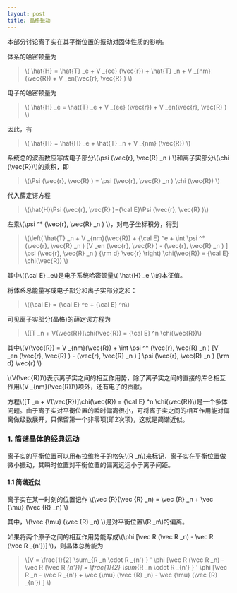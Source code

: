 ```yaml
---
layout: post
title: 晶格振动
---
```


本部分讨论离子实在其平衡位置的振动对固体性质的影响。

体系的哈密顿量为

>\\( \hat{H} = \hat{T} \_e + V \_{ee} (\vec{r}) + \hat{T} \_n + V \_{nm} (\vec{R}) + V \_en(\vec{r}, \vec{R} ) \\)

电子的哈密顿量为

>\\( \hat{H} \_e = \hat{T} \_e + V \_{ee} (\vec{r}) + V \_en(\vec{r}, \vec{R} ) \\)

因此，有

>\\( \hat{H} = \hat{H} \_e + \hat{T} \_n + V \_{nm} (\vec{R}) \\)

系统总的波函数应写成电子部分\\(\psi (\vec{r}, \vec{R} \_n ) \\)和离子实部分\\(\chi (\vec{R})\\)的乘积，即

>\\(\Psi (\vec{r}, \vec{R} ) = \psi (\vec{r}, \vec{R} \_n ) \chi (\vec{R}) \\)

代入薛定谔方程

>\\(\hat{H}\Psi (\vec{r}, \vec{R} )={\cal E}\Psi (\vec{r}, \vec{R} )\\)

左乘\\(\psi ^* (\vec{r}, \vec{R} \_n ) \\)，对电子坐标积分，得到

>\\(\left( \hat{T} \_n + V \_{nm}(\vec{R}) + {\cal E} ^e + \int \psi ^* (\vec{r}, \vec{R} \_n ) [V \_en (\vec{r}, \vec{R} ) - (\vec{r}, \vec{R} \_n ) ] \psi (\vec{r}, \vec{R} \_n ) {\rm d} \vec{r} \right) \chi(\vec{R}) = {\cal E} \chi(\vec{R}) \\)

其中\\({\cal E} \_e\\)是电子系统哈密顿量\\( \hat{H} \_e \\)的本征值。

将体系总能量写成电子部分和离子实部分之和：

>\\({\cal E} = {\cal E} ^e + {\cal E} ^n\\)

可见离子实部分(晶格)的薛定谔方程为

>\\([T \_n + V(\vec{R})]\chi(\vec{R}) = {\cal E} ^n \chi(\vec{R})\\)

其中\\(V(\vec{R}) = V \_{nm}(\vec{R}) + \int \psi ^* (\vec{r}, \vec{R} \_n ) [V \_en (\vec{r}, \vec{R} ) - (\vec{r}, \vec{R} \_n ) ] \psi (\vec{r}, \vec{R} \_n ) {\rm d} \vec{r} \\)

\\(V(\vec{R})\\)表示离子实之间的相互作用势，除了离子实之间的直接的库仑相互作用\\(V \_{nm}(\vec{R})\\)项外，还有电子的贡献。

方程\\([T \_n + V(\vec{R})]\chi(\vec{R}) = {\cal E} ^n \chi(\vec{R})\\)是一个多体问题。由于离子实对平衡位置的瞬时偏离很小，可将离子实之间的相互作用能对偏离做级数展开，只保留第一个非零项(即2次项)，这就是简谐近似。

### 1. 简谐晶体的经典运动

离子实的平衡位置可以用布拉维格子的格矢\\(R _n\\)来标记，离子实在平衡位置做微小振动，其瞬时位置对平衡位置的偏离远远小于离子间距。

#### 1.1 简谐近似

离子实在某一时刻的位置记作 \\(\vec {R}(\vec {R} _n) = \vec {R} _n + \vec {\mu} (\vec {R} _n) \\)

其中，\\(\vec {\mu} (\vec {R} _n) \\)是对平衡位置\\(R _n\\)的偏离。

如果将两个原子之间的相互作用势能写成\\(\phi [\vec R (\vec R _n) - \vec R (\vec R _{n'})] \\)，则晶体总势能为

> \\(V = \frac{1}{2} \sum_{R _n \cdot R _{n'} } ' \phi [\vec R (\vec R _n) - \vec R (\vec R _{n'})] = \frac{1}{2} \sum_{R _n \cdot R _{n'} } ' \phi [\vec R _n - \vec R _{n'} + \vec {\mu} (\vec {R} _n) - \vec {\mu} (\vec {R} _{n'}) ] \\)









